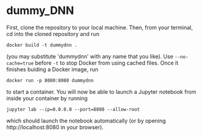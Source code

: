# dummy_DNN
First, clone the repository to your local machine. Then, from your terminal, cd into the cloned repository and run

```docker build -t dummydnn .```

(you may substitute 'dummydnn' with any name that you like). Use ```--no-cache=true``` before ```-t``` to stop Docker from using cached files. Once it finishes buiding a Docker image, run

```docker run -p 8080:8080 dummydnn```

to start a container. You will now be able to launch a Jupyter notebook from inside your container by running

```jupyter lab --ip=0.0.0.0 --port=8080 --allow-root```

which should launch the notebook automatically (or by opening http://localhost:8080 in your browser).
